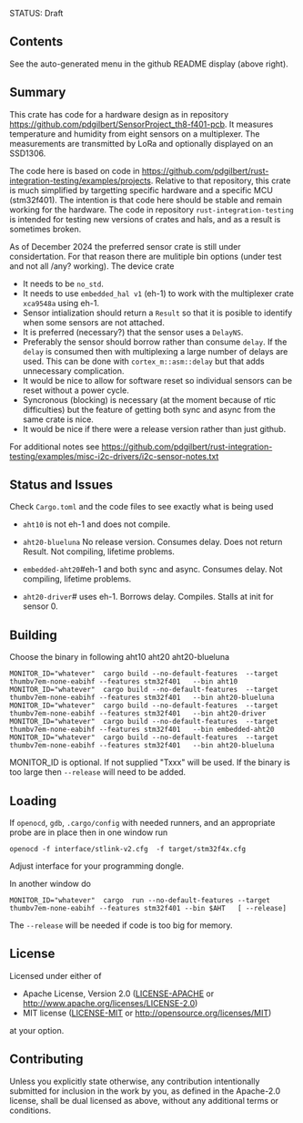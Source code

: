 STATUS:  Draft

##  Contents

See the auto-generated menu in the github README display (above right).

## Summary

This crate has code for a hardware design as in repository
https://github.com/pdgilbert/SensorProject_th8-f401-pcb.
It measures temperature and humidity from eight sensors on a multiplexer. 
The measurements are transmitted by LoRa and optionally displayed on an SSD1306.

The code here is based on code in https://github.com/pdgilbert/rust-integration-testing/examples/projects.
Relative to that repository, this crate is much simplified by targetting specific hardware
and a specific MCU (stm32f401). 
The intention is that code here should be stable and remain working for the hardware.
The code in repository `rust-integration-testing` is intended for testing new versions of 
crates and hals, and as a result is sometimes broken.

As of December 2024 the preferred sensor crate is still under considertation. For that reason there are
mulitiple bin options (under test and not all /any? working).  The device crate

 - It needs to be `no_std`. 
 - It needs to use `embedded_hal v1` (eh-1) to work with the multiplexer crate `xca9548a` using eh-1. 
 - Sensor intialization should return a `Result` so that it is posible to identify when some 
    sensors are not attached.
 - It is preferred (necessary?) that the sensor uses a `DelayNS`.
 - Preferably the sensor should borrow rather than consume `delay`. If the `delay` is
   consumed then with multiplexing a large number of delays are used. This can
   be done with `cortex_m::asm::delay` but that adds unnecessary complication.
 - It would be nice to allow for software reset so individual sensors can be reset without a power cycle.
 - Syncronous (blocking) is necessary (at the moment because of rtic difficulties) but
     the feature of getting both sync and async from the same crate is nice.
 - It would be nice if there were a release version rather than just github.

For additional notes see 
https://github.com/pdgilbert/rust-integration-testing/examples/misc-i2c-drivers/i2c-sensor-notes.txt

## Status and Issues

Check `Cargo.toml` and the code files to see exactly what is being used

 - `aht10`  is not eh-1 and does not compile.

 - `aht20-blueluna` No release version. Consumes delay. Does not return Result.  Not compiling, lifetime problems.

 - `embedded-aht20`#eh-1 and both sync and async. Consumes delay. Not compiling, lifetime problems.

 - `aht20-driver`# uses eh-1. Borrows delay. Compiles. Stalls at init for sensor 0.



## Building

Choose the binary in following aht10 aht20 aht20-blueluna

```
MONITOR_ID="whatever"  cargo build --no-default-features  --target thumbv7em-none-eabihf --features stm32f401   --bin aht10
MONITOR_ID="whatever"  cargo build --no-default-features  --target thumbv7em-none-eabihf --features stm32f401   --bin aht20-blueluna
MONITOR_ID="whatever"  cargo build --no-default-features  --target thumbv7em-none-eabihf --features stm32f401   --bin aht20-driver
MONITOR_ID="whatever"  cargo build --no-default-features  --target thumbv7em-none-eabihf --features stm32f401   --bin embedded-aht20
MONITOR_ID="whatever"  cargo build --no-default-features  --target thumbv7em-none-eabihf --features stm32f401   --bin aht20-blueluna
```

MONITOR_ID is optional. If not supplied "Txxx" will be used. 
If the binary is too large then `--release` will need to be added.

## Loading

If `openocd`, `gdb`, `.cargo/config` with needed runners, and an appropriate probe are 
in place then in one window run

```
openocd -f interface/stlink-v2.cfg  -f target/stm32f4x.cfg 
```
Adjust interface for your programming dongle.

In another window do
```
MONITOR_ID="whatever"  cargo  run --no-default-features --target thumbv7em-none-eabihf --features stm32f401 --bin $AHT   [ --release]
```
The `--release` will be needed if code is too big for memory.


## License

Licensed under either of

 * Apache License, Version 2.0 ([LICENSE-APACHE](LICENSE-APACHE) or
   http://www.apache.org/licenses/LICENSE-2.0)
 * MIT license ([LICENSE-MIT](LICENSE-MIT) or
   http://opensource.org/licenses/MIT)

at your option.

## Contributing

Unless you explicitly state otherwise, any contribution intentionally submitted
for inclusion in the work by you, as defined in the Apache-2.0 license, shall
be dual licensed as above, without any additional terms or conditions.
